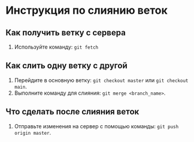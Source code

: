 # Инструкция по слиянию веток

## Как получить ветку с сервера
1. Используйте команду: `git fetch`

## Как слить одну ветку с другой
1. Перейдите в основную ветку: `git checkout master` или `git checkout main`.
2. Выполните команду для слияния: `git merge <branch_name>`.

## Что сделать после слияния веток
1. Отправьте изменения на сервер с помощью команды: `git push origin master`.
